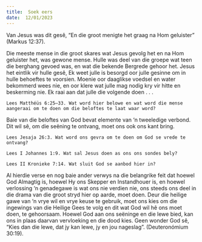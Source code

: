 ```yaml
---
title:  Soek eers
date:  12/01/2023
---
```


Van Jesus was dit gesê, “En die groot menigte het graag na Hom geluister” (Markus 12:37).

Die meeste mense in die groot skares wat Jesus gevolg het en na Hom geluister het, was gewone mense. Hulle was deel van die groepe wat teen die berghang gevoed was, en wat die bekende Bergrede gehoor het. Jesus het eintlik vir hulle gesê, Ek weet julle is besorgd oor julle gesinne om in hulle behoeftes te voorsien. Moenie oor daaglikse voedsel en water bekommerd wees nie, en oor klere wat julle mag nodig kry vir hitte en beskerming nie. Ek raai aan dat julle die volgende doen . . .

`Lees Matthéüs 6:25–33. Wat word hier belowe en wat word die mense aangeraai om te doen om die beloftes te laat waar word?`

Baie van die beloftes van God bevat elemente van ‘n tweeledige verbond. Dit wil sê, om die seëning te ontvang, moet ons ook ons kant bring.

`Lees Jesaja 26:3. Wat word ons gevra om te doen om God se vrede te ontvang?`

`Lees I Johannes 1:9. Wat sal Jesus doen as ons ons sondes bely?`

`Lees II Kronieke 7:14. Wat sluit God se aanbod hier in?`

Al hierdie verse en nog baie ander verwys na die belangrike feit dat hoewel God Almagtig is, hoewel Hy ons Skepper en Instandhouer is, en hoewel verlossing ‘n genadegawe is wat ons nie verdien nie, ons steeds ons deel in die drama van die groot stryd hier op aarde, moet doen. Deur die heilige gawe van ‘n vrye wil en vrye keuse te gebruik, moet ons kies om die ingewings van die Heilige Gees te volg en dit wat God wil hê ons moet doen, te gehoorsaam. Hoewel God aan ons seëninge en die lewe bied, kan ons in plaas daarvan vervloeking en die dood kies. Geen wonder God sê, “Kies dan die lewe, dat jy kan lewe, jy en jou nageslag”. (Deuteronómium 30:19).